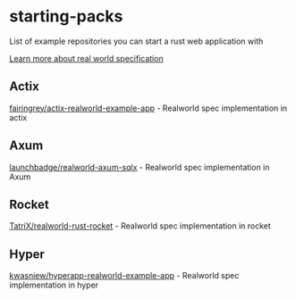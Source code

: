 # starting-packs
List of example repositories you can start a rust web application with

[Learn more about real world specification](https://github.com/gothinkster/realworld)

## Actix

[fairingrey/actix-realworld-example-app](https://github.com/fairingrey/actix-realworld-example-app) - Realworld spec implementation in actix

## Axum

[launchbadge/realworld-axum-sqlx](https://github.com/launchbadge/realworld-axum-sqlx) - Realworld spec implementation in Axum

## Rocket

[TatriX/realworld-rust-rocket](https://github.com/TatriX/realworld-rust-rocket) - Realworld spec implementation in rocket

## Hyper

[kwasniew/hyperapp-realworld-example-app](https://github.com/kwasniew/hyperapp-realworld-example-app) - Realworld spec implementation in hyper

